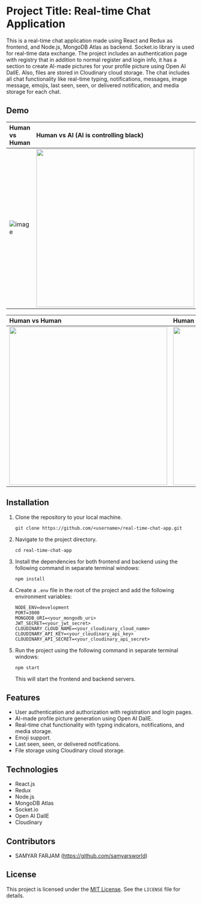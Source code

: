 

# Project Title: Real-time Chat Application

This is a real-time chat application made using React and Redux as frontend, and Node.js, MongoDB Atlas as backend. Socket.io library is used for real-time data exchange. The project includes an authentication page with registry that in addition to normal register and login info, it has a section to create AI-made pictures for your profile picture using Open AI DallE. Also, files are stored in Cloudinary cloud storage. The chat includes all chat functionality like real-time typing, notifications, messages, image message, emojis, last seen, seen, or delivered notification, and media storage for each chat.

<a name="demo"></a>
## Demo
| Human vs Human   | Human vs AI (AI is controlling black)  |
|:----------------------|:------------------|
|![image](https://drive.google.com/file/d/1_9MeqzsRwzAMEfgVG6DYsn7ZKMYtwS0h/view?usp=share_link) | <img src="https://drive.google.com/file/d/1-QtIt1Bsb4WhgOXa9ATvRelik_WMAO0d/view?usp=share_link" width="420" /> |

| Human vs Human   | Human vs AI (AI is controlling black)  |
|:----------------------|:------------------|
|<img src="https://drive.google.com/file/d/1-dIbadCR_qVwcq-nw0t0WhULuGN1t3a5/view?usp=share_link" width="420"   /> | <img src="[https://media.giphy.com/media/YNZ1U9FB1VM9KDmdsG/giphy.gif](https://drive.google.com/file/d/1uCXv37W7XtssM-y5RsmXpsv-VnbMzxmR/view?usp=share_link)" width="420" /> |

## Installation

1. Clone the repository to your local machine.

   ```
   git clone https://github.com/<username>/real-time-chat-app.git
   ```

2. Navigate to the project directory.

   ```
   cd real-time-chat-app
   ```

3. Install the dependencies for both frontend and backend using the following command in separate terminal windows:

   ```
   npm install
   ```

4. Create a `.env` file in the root of the project and add the following environment variables:

   ```
   NODE_ENV=development
   PORT=3000
   MONGODB_URI=<your_mongodb_uri>
   JWT_SECRET=<your_jwt_secret>
   CLOUDINARY_CLOUD_NAME=<your_cloudinary_cloud_name>
   CLOUDINARY_API_KEY=<your_cloudinary_api_key>
   CLOUDINARY_API_SECRET=<your_cloudinary_api_secret>
   ```

5. Run the project using the following command in separate terminal windows:

   ```
   npm start
   ```

   This will start the frontend and backend servers.

## Features

- User authentication and authorization with registration and login pages.
- AI-made profile picture generation using Open AI DallE.
- Real-time chat functionality with typing indicators, notifications, and media storage.
- Emoji support.
- Last seen, seen, or delivered notifications.
- File storage using Cloudinary cloud storage.

## Technologies

- React.js
- Redux
- Node.js
- MongoDB Atlas
- Socket.io
- Open AI DallE
- Cloudinary

## Contributors

- SAMYAR FARJAM (https://github.com/samyarsworld)

## License

This project is licensed under the [MIT License](https://opensource.org/licenses/MIT). See the `LICENSE` file for details.
